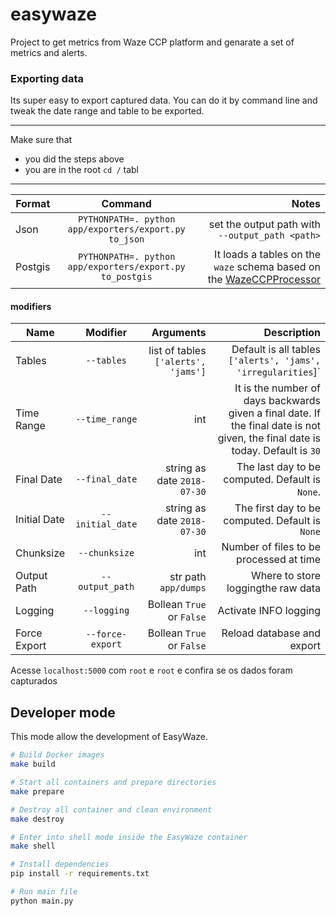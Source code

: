 # easywaze

Project to get metrics from Waze CCP platform and genarate a set of metrics and alerts.

### Exporting data

Its super easy to export captured data.  You can do it by command line 
and tweak the date range and table to be exported.
___
Make sure that 
- you did the steps above
- you are in the root `cd /`
tabl
___

| Format   | Command           | Notes  |
| ---------|:-------------:| -----:|
| Json     | `PYTHONPATH=. python app/exporters/export.py to_json` | set the output path with `--output_path <path>` |
| Postgis  | `PYTHONPATH=. python app/exporters/export.py to_postgis` |  It loads a tables on the `waze` schema based on the [WazeCCPProcessor](github.com/LouisvilleMetro/WazeCCPProcessor) |

#### modifiers

| Name   | Modifier           | Arguments |Description  |
| ---------|:-------------:| -----:| --:|
|   Tables   | `--tables` | list of tables `['alerts', 'jams']`  | Default is all tables `['alerts', 'jams', 'irregularities`]`| 
| Time Range  | `--time_range` |  int | It is the number of days backwards given a final date. If the final date is not given, the final date is today. Default is `30`|
|   Final Date   | `--final_date` | string as date `2018-07-30`  | The last day to be computed. Default is `None`.| 
|   Initial Date   | `--initial_date` | string as date `2018-07-30`  | The first day to be computed. Default is `None`| 
|   Chunksize   | `--chunksize` | int  | Number of files to be processed at time|
|   Output Path   | `--output_path` | str path `app/dumps`  | Where to store loggingthe raw data | 
|   Logging   | `--logging` | Bollean  `True` or `False`  | Activate INFO logging | 
|   Force Export   | `--force-export` | Bollean  `True` or `False`  | Reload database and export | 



Acesse `localhost:5000` com `root` e `root` e confira se os dados foram capturados



## Developer mode

This mode allow the development of EasyWaze.

```bash
# Build Docker images
make build

# Start all containers and prepare directories
make prepare

# Destroy all container and clean environment
make destroy

# Enter into shell mode inside the EasyWaze container
make shell

# Install dependencies
pip install -r requirements.txt

# Run main file
python main.py
```
